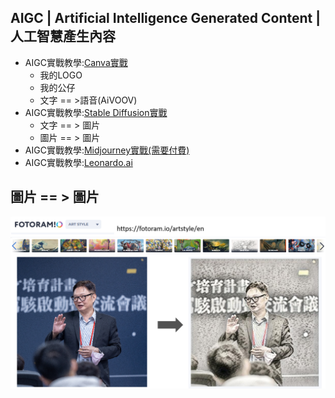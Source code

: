 ## AIGC | Artificial Intelligence Generated Content | 人工智慧產生內容 
- AIGC實戰教學:[Canva實戰](Canva_lab.md)
  - 我的LOGO
  - 我的公仔
  - 文字 == >語音(AiVOOV)
- AIGC實戰教學:[Stable Diffusion實戰](SD_lab.md)
  - 文字 == > 圖片
  - 圖片 == > 圖片
- AIGC實戰教學:[Midjourney實戰(需要付費)](Midjourney_lab.md)
- AIGC實戰教學:[Leonardo.ai](Leonardo_ai.md)


## 圖片 == > 圖片
![fotoram](../pics/fotoram.png)




